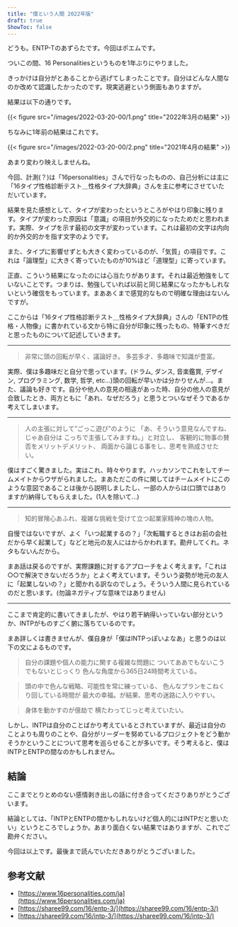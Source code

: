 ```yaml
---
title: "僕という人間 2022年版"
draft: true
ShowToc: false
---
```


どうも。ENTP-Tのあずらたです。今回はポエムです。

ついこの間、16 Personalitiesというものを1年ぶりにやりました。

きっかけは自分がとあることから逃げてしまったことです。自分はどんな人間なのか改めて認識したかったのです。現実逃避という側面もありますが。

結果は以下の通りです。

{{< figure src="/images/2022-03-20-00/1.png" title="2022年3月の結果" >}}

ちなみに1年前の結果はこれです。

{{< figure src="/images/2022-03-20-00/2.png" title="2021年4月の結果" >}}

あまり変わり映えしませんね。

今回、計測(？)は「16personalities」さんで行なったものの、自己分析には主に「16タイプ性格診断テスト＿性格タイプ大辞典」さんを主に参考にさせていただいています。

結果を見た感想として、タイプが変わったというところがやはり印象に残ります。タイプが変わった原因は「意識」の項目が外交的になったためだと思われます。実際、タイプを示す最初の文字が変わっています。これは最初の文字は内向的か外交的かを指す文字のようです。

また、タイプに影響せずとも大きく変わっているのが、「気質」の項目です。これは「論理型」に大きく寄っていたものが10%ほど「道理型」に寄っています。

正直、こういう結果になったのには心当たりがあります。それは最近勉強をしていないことです。つまりは、勉強していれば以前と同じ結果になったかもしれないという確信をもっています。まああくまで感覚的なもので明確な理由はないんですが。

ここからは「16タイプ性格診断テスト＿性格タイプ大辞典」さんの「ENTPの性格・人物像」に書かれている文から特に自分が印象に残ったもの、特筆すべきだと思ったものについて記述していきます。

---

> 非常に頭の回転が早く、議論好き。
多芸多才、多趣味で知識が豊富。

実際、僕は多趣味だと自分で思っています。(ドラム, ダンス, 音楽鑑賞, デザイン, プログラミング, 数学, 哲学, etc...)頭の回転が早いかは分かりせんが...。また、議論も好きです。自分や他人の意見の相違があった時、自分の他人の意見が合致したとき、両方ともに「あれ、なぜだろう」と思うとついなぜそうであるか考えてしまいます。

---

> 人の主張に対して”ごっこ遊び”のように
> 「あ、そういう意見なんですね、じゃあ自分は
> こっちで主張してみますね。」と対立し、
> 客観的に物事の賛否をメリットデメリット、
> 両面から論じる事をし、思考を熟成させたい。

僕はすごく驚きました。実はこれ、時々やります。ハッカソンでこれをしてチームメイトからウザがられました。まあただこの件に関してはチームメイトにこのような意図であることは後から説明しましたし、一部の人からは(口頭ではありますが)納得してもらえました。(1人を除いて...)

---

> 知的冒険心あふれ、複雑な挑戦を受けて立つ起業家精神の塊の人物。

自慢ではないですが、よく「いつ起業するの？」「次転職するときはお前の会社だから早く起業して」などと地元の友人にはからかわれます。勘弁してくれ。ネタもないんだから。

まあ話は戻るのですが、実際課題に対するアプローチをよく考えます。「これは○○で解決できないだろうか」とよく考えています。そういう姿勢が地元の友人に「起業しないの？」と聞かれる訳なのでしょう。そういう人間に見られているのだと思います。(勿論ネガティブな意味ではありません)

---

ここまで肯定的に書いてきましたが、やはり若干納得いっていない部分というか、INTPがものすごく腑に落ちているのです。

まあ詳しくは書きませんが、僕自身が「僕はINTPっぽいよなあ」と思うのは以下の文によるものです。

> 自分の課題や個人の能力に関する複雑な問題に
> ついてああでもないこうでもないとじっくり
> 色んな角度から365日24時間考えている。

> 頭の中で色んな戦略、可能性を常に練っている、
> 色んなプランをこねくり回している時間が
> 最大の幸福。が結果、思考の迷路に入りやすい。

> 身体を動かすのが億劫で
> 横たわってじっと考えていたい。

しかし、INTPは自分のことばかり考えているとされていますが、最近は自分のことよりも周りのことや、自分がリーダーを努めているプロジェクトをどう動かそうかということについて思考を巡らせることが多いです。そう考えると、僕はINTPとENTPの間なのかもしれません。

## 結論

ここまでとりとめのない感情剥き出しの話に付き合ってくださりありがとうございます。

結論としては、「INTPとENTPの間かもしれないけど個人的にはINTPだと思いたい」というところでしょうか。あまり面白くない結果ではありますが、これでご勘弁ください。

今回は以上です。最後まで読んでいただきありがとうございました。

## 参考文献

- [https://www.16personalities.com/ja](https://www.16personalities.com/ja)
- [https://sharee99.com/16/entp-3/](https://sharee99.com/16/entp-3/)
- [https://sharee99.com/16/intp-3/](https://sharee99.com/16/intp-3/)